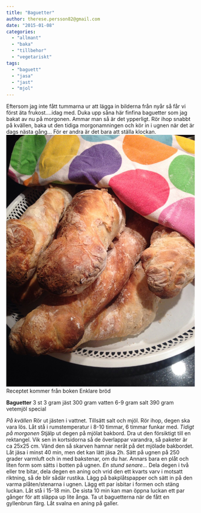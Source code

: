 ```yaml
---
title: "Baguetter"
author: therese.persson82@gmail.com
date: "2015-01-08"
categories: 
  - "allmant"
  - "baka"
  - "tillbehor"
  - "vegetariskt"
tags: 
  - "baguett"
  - "jasa"
  - "jast"
  - "mjol"
---
```


Eftersom jag inte fått tummarna ur att lägga in bilderna från nyår så får vi först äta frukost....idag med. Duka upp såna här finfina baguetter som jag bakat av nu på morgonen. Ammar man så är det ypperligt. Rör ihop snabbt på kvällen, baka ut den tidiga morgonamningen och kör in i ugnen när det är dags nästa gång... För er andra är det bara att ställa klockan.
![IMG_6190-0.JPG](/static/img/IMG_6190-0-768x1024.jpg)
Receptet kommer från boken Enklare bröd

**Baguetter** 3 st 3 gram jäst 300 gram vatten 6-9 gram salt 390 gram vetemjöl special

_På kvällen_ Rör ut jästen i vattnet. Tillsätt salt och mjöl. Rör ihop, degen ska vara lös. Låt stå i rumstemperatur i 8-10 timmar, 6 timmar funkar med. _Tidigt på morgonen_ Stjälp ut degen på mjölat bakbord. Dra ut den försiktigt till en rektangel. Vik sen in kortsidorna så de överlappar varandra, så paketer är ca 25x25 cm. Vänd den så skarven hamnar neråt på det mjölade bakbordet. Låt jäsa i minst 40 min, men det kan lätt jäsa 2h. Sätt på ugnen på 250 grader varmluft och in med bakstenar, om du har. Annars bara en plåt och liten form som sätts i botten på ugnen. _En stund senare..._ Dela degen i två eller tre bitar, dela degen en aning och vrid den ett kvarts varv i motsatt riktning, så de blir sådär rustika. Lägg på bakplåtspapper och sätt in på den varma plåten/stenarna i ugnen. Lägg ett par isbitar i formen och stäng luckan. Låt stå i 15-18 min. De sista 10 min kan man öppna luckan ett par gånger för att släppa up lite ånga. Ta ut baguetterna när de fått en gyllenbrun färg. Låt svalna en aning på galler.
